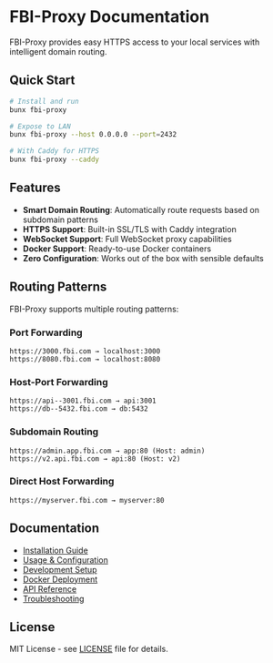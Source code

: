 # FBI-Proxy Documentation

FBI-Proxy provides easy HTTPS access to your local services with intelligent domain routing.

## Quick Start

```bash
# Install and run
bunx fbi-proxy

# Expose to LAN
bunx fbi-proxy --host 0.0.0.0 --port=2432

# With Caddy for HTTPS
bunx fbi-proxy --caddy
```

## Features

- **Smart Domain Routing**: Automatically route requests based on subdomain patterns
- **HTTPS Support**: Built-in SSL/TLS with Caddy integration
- **WebSocket Support**: Full WebSocket proxy capabilities
- **Docker Support**: Ready-to-use Docker containers
- **Zero Configuration**: Works out of the box with sensible defaults

## Routing Patterns

FBI-Proxy supports multiple routing patterns:

### Port Forwarding

```
https://3000.fbi.com → localhost:3000
https://8080.fbi.com → localhost:8080
```

### Host-Port Forwarding

```
https://api--3001.fbi.com → api:3001
https://db--5432.fbi.com → db:5432
```

### Subdomain Routing

```
https://admin.app.fbi.com → app:80 (Host: admin)
https://v2.api.fbi.com → api:80 (Host: v2)
```

### Direct Host Forwarding

```
https://myserver.fbi.com → myserver:80
```

## Documentation

- [Installation Guide](installation.md)
- [Usage & Configuration](usage.md)
- [Development Setup](development.md)
- [Docker Deployment](docker.md)
- [API Reference](api.md)
- [Troubleshooting](troubleshooting.md)

## License

MIT License - see [LICENSE](../LICENSE) file for details.
